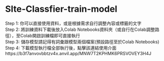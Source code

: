 # SIte-Classfier-train-model
Step 1: 你可以直接使用資料，或是根據需求自行調整內容或標籤的文字  
Step 2: 將訓練資料下載後放入Colab Notebooks資料夾（或自行在Colab調整路徑），至Colab開啟訓練檔即可直接執行  
Step 3: 儲存模型請記得有詞彙跟模型兩個檔案(預設路徑至於Colab Notebooks)  
Step 4: 下載模型執行檔全部執行後，點擊該連結使用介面https://b3f7anvovbbtzv4x.anvil.app/MNW7T2KPHMK6PRSVOVEY3H4J
